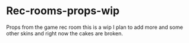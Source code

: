 # Rec-rooms-props-wip
Props from the game rec room this is a wip I plan to add more and some other skins and right now the cakes are broken.
